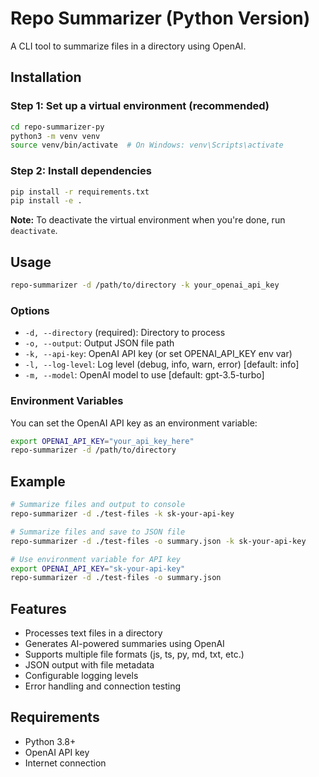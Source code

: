 # Repo Summarizer (Python Version)

A CLI tool to summarize files in a directory using OpenAI.

## Installation

### Step 1: Set up a virtual environment (recommended)

```bash
cd repo-summarizer-py
python3 -m venv venv
source venv/bin/activate  # On Windows: venv\Scripts\activate
```

### Step 2: Install dependencies

```bash
pip install -r requirements.txt
pip install -e .
```

**Note:** To deactivate the virtual environment when you're done, run `deactivate`.

## Usage

```bash
repo-summarizer -d /path/to/directory -k your_openai_api_key
```

### Options

- `-d, --directory` (required): Directory to process
- `-o, --output`: Output JSON file path
- `-k, --api-key`: OpenAI API key (or set OPENAI_API_KEY env var)
- `-l, --log-level`: Log level (debug, info, warn, error) [default: info]
- `-m, --model`: OpenAI model to use [default: gpt-3.5-turbo]

### Environment Variables

You can set the OpenAI API key as an environment variable:

```bash
export OPENAI_API_KEY="your_api_key_here"
repo-summarizer -d /path/to/directory
```

## Example

```bash
# Summarize files and output to console
repo-summarizer -d ./test-files -k sk-your-api-key

# Summarize files and save to JSON file
repo-summarizer -d ./test-files -o summary.json -k sk-your-api-key

# Use environment variable for API key
export OPENAI_API_KEY="sk-your-api-key"
repo-summarizer -d ./test-files -o summary.json
```

## Features

- Processes text files in a directory
- Generates AI-powered summaries using OpenAI
- Supports multiple file formats (js, ts, py, md, txt, etc.)
- JSON output with file metadata
- Configurable logging levels
- Error handling and connection testing

## Requirements

- Python 3.8+
- OpenAI API key
- Internet connection
